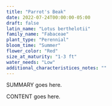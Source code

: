 ```yaml
---
title: "Parrot's Beak"
date: 2022-07-24T00:00:00-05:00
draft: false
latin_name: "Lotus berthelotii"
family_name: "Fabaceae"
plant_type: "Perennial"
bloom_time: "Summer"
flower_color: "Red"
size_at_maturity: "1-3 ft"
water_needs: "Low"
additional_characteristices_notes: ""
---
```


SUMMARY goes here.

<!--more-->

CONTENT goes here.